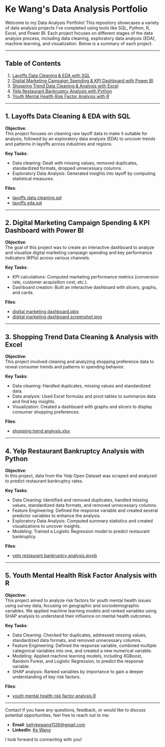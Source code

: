 # Ke Wang's Data Analysis Portfolio

Welcome to my Data Analysis Portfolio! This repository showcases a variety of data analysis projects I've completed using tools like SQL, Python, R, Excel, and Power BI. Each project focuses on different stages of the data analysis process, including data cleaning, exploratory data analysis (EDA), machine learning, and visualization. Below is a summary of each project.

---

## Table of Contents

1. [Layoffs Data Cleaning & EDA with SQL](#layoffs-data-cleaning--eda-with-sql)
2. [Digital Marketing Campaign Spending & KPI Dashboard with Power BI](#digital-marketing-campaign-spending--kpi-dashboard-with-power-bi)
3. [Shopping Trend Data Cleaning & Analysis with Excel](#shopping-trend-data-cleaning--analysis-with-excel)
4. [Yelp Restaurant Bankruptcy Analysis with Python](#yelp-restaurant-bankruptcy-analysis-with-python)
5. [Youth Mental Health Risk Factor Analysis with R](#youth-mental-health-risk-factor-analysis-with-r)

---

## 1. Layoffs Data Cleaning & EDA with SQL

**Objective**:  
This project focuses on cleaning raw layoff data to make it suitable for analysis, followed by an exploratory data analysis (EDA) to uncover trends and patterns in layoffs across industries and regions.

**Key Tasks**:
- Data cleaning: Dealt with missing values, removed duplicates, standardized formats, dropped unnecessary columns.
- Exploratory Data Analysis: Generated insights into layoff by computing statistical measures.

**Files**:
- [layoffs data cleaning.sql](https://github.com/KellyWang1126/kewang_portfolio/blob/main/layoffs%20data%20cleaning.sql)
- [layoffs eda.sql](https://github.com/KellyWang1126/kewang_portfolio/blob/main/layoffs%20eda.sql)

---

## 2. Digital Marketing Campaign Spending & KPI Dashboard with Power BI

**Objective**:  
The goal of this project was to create an interactive dashboard to analyze and visualize digital marketing campaign spending and key performance indicators (KPIs) across various channels.

**Key Tasks**:
- KPI calculations: Computed marketing performance metrics (conversion rate, customer acquisition cost, etc.).
- Dashboard creation: Built an interactive dashboard with slicers, graphs, and cards.

**Files**:
- [digital marketing dashboard.pbix](https://github.com/KellyWang1126/kewang_portfolio/blob/main/digital%20marketing%20dashboard.pbix)
- [digital marketing dashboard screenshot.png](https://github.com/KellyWang1126/kewang_portfolio/blob/main/digital%20marketing%20dashboard%20screenshot.png)

---

## 3. Shopping Trend Data Cleaning & Analysis with Excel

**Objective**:  
This project involved cleaning and analyzing shopping preference data to reveal consumer trends and patterns in spending behavior.

**Key Tasks**:
- Data cleaning: Handled duplicates, missing values and standardized data.
- Data analysis: Used Excel formulas and pivot tables to summarize data and find key insights.
- Visualization: Created a dashboard with graphs and slicers to display consumer shopping preferences.

**Files**:
- [shopping trend analysis.xlsx](https://github.com/KellyWang1126/kewang_portfolio/blob/main/shopping%20trend%20analysis.xlsx)

---

## 4. Yelp Restaurant Bankruptcy Analysis with Python

**Objective**:  
In this project, data from the Yelp Open Dataset was scraped and analyzed to predict restaurant bankruptcy rates. 

**Key Tasks**:
- Data Cleaning: Identified and removed duplicates, handled missing values, standardized data formats, and removed unnecessary columns.
- Feature Engineering: Defined the response variable and created several predictor variables to enhance the analysis.
- Exploratory Data Analysis: Computed summary statistics and created visualizations to uncover insights.
- Modeling: Trained a Logistic Regression model to predict restaurant bankruptcy.

**Files**:
- [yelp restaurant bankruptcy analysis.ipynb](https://github.com/KellyWang1126/kewang_portfolio/blob/main/yelp%20restaurant%20bankruptcy%20analysis.ipynb)

---

## 5. Youth Mental Health Risk Factor Analysis with R

**Objective**:  
This project aimed to analyze risk factors for youth mental health issues using survey data, focusing on geographic and sociodemographic variables. We applied machine learning models and ranked variables using SHAP analysis to understand their influence on mental health outcomes.

**Key Tasks**:
- Data Cleaning: Checked for duplicates, addressed missing values, standardized data formats, and removed unnecessary columns.
- Feature Engineering: Defined the response variable, combined multiple categorical variables into one, and created a new numerical variable.
- Modeling: Applied machine learning models, including XGBoost, Random Forest, and Logistic Regression, to predict the response variable.
- SHAP analysis: Ranked variables by importance to gain a deeper understanding of key risk factors.
  
**Files**:
- [youth mental health risk factor analysis.R](https://github.com/KellyWang1126/kewang_portfolio/blob/main/youth%20mental%20health%20risk%20factor%20analysis.R)

---

Contact
If you have any questions, feedback, or would like to discuss potential opportunities, feel free to reach out to me:

- **Email**: [kellykewang1126@gmail.com](mailto:kellykewang1126@gmail.com)
- **LinkedIn**: [Ke Wang](www.linkedin.com/in/kellykewang1126)

I look forward to connecting with you!
